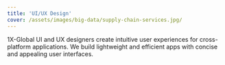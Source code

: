 ```yaml
---
title: 'UI/UX Design'
cover: /assets/images/big-data/supply-chain-services.jpg/
---
```


1X-Global UI and UX designers create intuitive user experiences for cross-platform applications. We build lightweight and efficient apps with concise and appealing user interfaces.